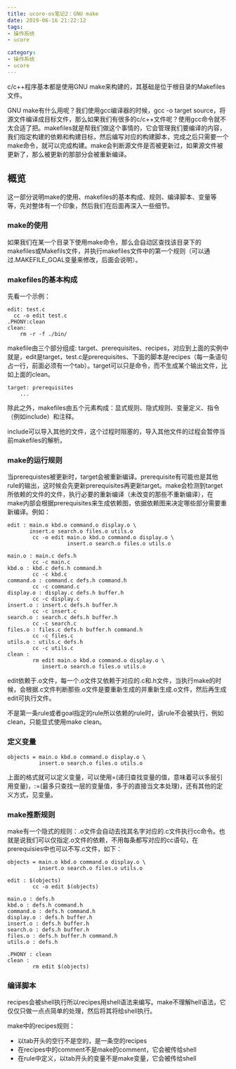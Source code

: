 ```yaml
---
title: ucore-os笔记2：GNU make
date: 2019-06-16 21:22:12
tags:
- 操作系统
- ucore

category:
- 操作系统
- ucore
---
```

c/c++程序基本都是使用GNU make来构建的，其基础是位于根目录的Makefiles文件。

GNU make有什么用呢？我们使用gcc编译器的时候，gcc -o target source，将源文件编译成目标文件，那么如果我们有很多的c/c++文件呢？使用gcc命令就不太合适了把。makefiles就是帮我们做这个事情的，它会管理我们要编译的内容，我们指定构建的依赖和构建目标，然后编写对应的构建脚本，完成之后只需要一个make命令，就可以完成构建。make会判断源文件是否被更新过，如果源文件被更新了，那么被更新的那部分会被重新编译。

## 概览
这一部分说明make的使用、makefiles的基本构成、规则、编译脚本、变量等等，先对整体有一个印象，然后我们在后面再深入一些细节。

### make的使用
如果我们在某一个目录下使用make命令，那么会自动区查找该目录下的makefiles或Makefils文件，并执行makefiles文件中的第一个规则（可以通过.MAKEFILE_GOAL变量来修改，后面会说明）。

### makefiles的基本构成
先看一个示例：
```makefiles
edit: test.c
  cc -o edit test.c
.PHONY:clean
clean:
	rm -r -f ./bin/
```

makefile由三个部分组成: target、prerequisites、recipes，对应到上面的实例中就是，edit是target，test.c是prerequisites、下面的脚本是recipes（每一条语句占一行，前面必须有一个tab）。target可以只是命令，而不生成某个输出文件，比如上面的clean。

```
target: prerequisites
	...
```

除此之外，makefiles由五个元素构成：显式规则、隐式规则、变量定义、指令（例如include）和注释。

include可以导入其他的文件，这个过程时阻塞的，导入其他文件的过程会暂停当前makefiles的解析。

### make的运行规则

当prerequistes被更新时，target会被重新编译。prerequisite有可能也是其他rule的输出，这时候会先更新prerequisites再更新target。make会检测到target所依赖的文件的文件，执行必要的重新编译（未改变的那些不重新编译），在make内部会根据prerequisites来生成依赖图，依据依赖图来决定哪些部分需要重新编译。例如：

```
edit : main.o kbd.o command.o display.o \
       insert.o search.o files.o utils.o
        cc -o edit main.o kbd.o command.o display.o \
                   insert.o search.o files.o utils.o

main.o : main.c defs.h
        cc -c main.c
kbd.o : kbd.c defs.h command.h
        cc -c kbd.c
command.o : command.c defs.h command.h
        cc -c command.c
display.o : display.c defs.h buffer.h
        cc -c display.c
insert.o : insert.c defs.h buffer.h
        cc -c insert.c
search.o : search.c defs.h buffer.h
        cc -c search.c
files.o : files.c defs.h buffer.h command.h
        cc -c files.c
utils.o : utils.c defs.h
        cc -c utils.c
clean :
        rm edit main.o kbd.o command.o display.o \
           insert.o search.o files.o utils.o
```

edit依赖于.o文件，每一个.o文件又依赖于对应的.c和.h文件，当执行make的时候，会根据.c文件判断那些.o文件是要重新生成的并重新生成.o文件，然后再生成edit可执行文件。

不是第一条rule或者goal指定的rule所以依赖的rule时，该rule不会被执行，例如clean，只能显式使用make clean。

### 定义变量

```
objects = main.o kbd.o command.o display.o \
          insert.o search.o files.o utils.o
```

上面的格式就可以定义变量，可以使用=(递归查找变量的值，意味着可以多层引用变量)，:=(最多只查找一层的变量值，多于的直接当文本处理)，还有其他的定义方式，见变量。

### make推断规则

make有一个隐式的规则：.o文件会自动去找其名字对应的.c文件执行cc命令。也就是说我们可以仅指定.o文件的依赖，不用每条都写对应的cc语句，在prerequisies中也可以不写.c文件，如下：

```
objects = main.o kbd.o command.o display.o \
          insert.o search.o files.o utils.o

edit : $(objects)
        cc -o edit $(objects)

main.o : defs.h
kbd.o : defs.h command.h
command.o : defs.h command.h
display.o : defs.h buffer.h
insert.o : defs.h buffer.h
search.o : defs.h buffer.h
files.o : defs.h buffer.h command.h
utils.o : defs.h

.PHONY : clean
clean :
        rm edit $(objects)
```

### 编译脚本

recipes会被shell执行所以recipes用shell语法来编写。make不理解hell语法，它仅仅只做一点点简单的处理，然后将其将给shell执行。

make中的recipes规则：

* 以tab开头的空行不是空的，是一条空的recipes
* 在recipes中的comment不是make的comment，它会被传给shell
* 在rule中定义，以tab开头的变量不是make变量，它会被传给shell